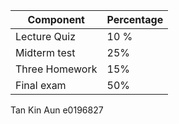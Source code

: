|Component|Percentage|
|---|---|
|Lecture Quiz | 10 % |
|Midterm test| 25%
|Three Homework| 15%|
|Final exam| 50%|

Tan Kin Aun
e0196827